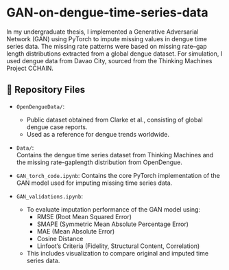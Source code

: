 # GAN-on-dengue-time-series-data

In my undergraduate thesis, I implemented a Generative Adversarial Network (GAN) using PyTorch to impute missing values in dengue time series data. The missing rate patterns were based on missing rate–gap length distributions extracted from a global dengue dataset. For simulation, I used dengue data from Davao City, sourced from the Thinking Machines Project CCHAIN. 

## 📁 Repository Files
- `OpenDengueData/`:
  - Public dataset obtained from Clarke et al., consisting of global dengue case reports.
  - Used as a reference for dengue trends worldwide.
    
- `Data/`:  
    Contains the dengue time series dataset from Thinking Machines and the missing rate-gaplength distribution from OpenDengue.

- `GAN_torch_code.ipynb`:
    Contains the core PyTorch implementation of the GAN model used for imputing missing time series data.

- `GAN_validations.ipynb`:
  - To evaluate imputation performance of the GAN model using:  
    - RMSE (Root Mean Squared Error)
    - SMAPE (Symmetric Mean Absolute Percentage Error)
    - MAE (Mean Absolute Error)
    - Cosine Distance
    - Linfoot’s Criteria (Fidelity, Structural Content, Correlation)
  - This includes visualization to compare original and imputed time series data.


